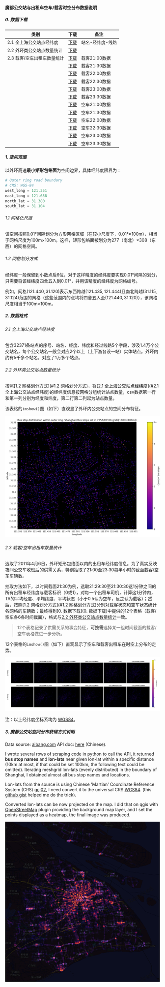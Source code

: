 #### 魔都公交站与出租车空车/载客时空分布数据说明

##### 0. 数据下载

| 类别               | 下载                                       | 备注        |
| ---------------- | ---------------------------------------- | --------- |
| 2.1 全上海公交站点经纬度   | [下载](data/2017-bus-stopnames-lonlat-lines-sorted.xlsx) | 站名-经纬度-线路 |
| 2.2 外环类公交站点数量统计  | [下载](data/2017-bus-stops-count-in-outer-ring-shanghai.csv) |           |
| 2.3 载客/空车出租车数量统计 | [下载](data/20110406-210000-status-1-in-outer-ring-shanghai.csv) | 载客21:00数据 |
|                  | [下载](data/20110406-213000-status-1-in-outer-ring-shanghai.csv) | 载客21:30数据 |
|                  | [下载](data/20110406-220000-status-1-in-outer-ring-shanghai.csv) | 载客22:00数据 |
|                  | [下载](data/20110406-223000-status-1-in-outer-ring-shanghai.csv) | 载客22:30数据 |
|                  | [下载](data/20110406-230000-status-1-in-outer-ring-shanghai.csv) | 载客23:00数据 |
|                  | [下载](data/20110406-233000-status-1-in-outer-ring-shanghai.csv) | 载客23:30数据 |
|                  | [下载](data/20110406-210000-status-0-in-outer-ring-shanghai.csv) | 空车21:00数据 |
|                  | [下载](data/20110406-213000-status-0-in-outer-ring-shanghai.csv) | 空车21:30数据 |
|                  | [下载](data/20110406-220000-status-0-in-outer-ring-shanghai.csv) | 空车22:00数据 |
|                  | [下载](data/20110406-223000-status-0-in-outer-ring-shanghai.csv) | 空车22:30数据 |
|                  | [下载](data/20110406-230000-status-01-in-outer-ring-shanghai.csv) | 空车23:00数据 |
|                  | [下载](data/20110406-233000-status-0-in-outer-ring-shanghai.csv) | 空车23:30数据 |

##### 1. 空间范围

以外环高速**最小矩形包络面**为空间边界，具体经纬度限界为：

```python
# Outer ring road boundary
# CRS: WGS-84
west_long = 121.351
east_long = 121.658
north_lat = 31.380
south_lat = 31.104
```

###### 1.1 网格化尺度

该空间按照0.01°间隔划分为方形网格区域（在较小尺度下，0.01°≈100m），相当于网格尺度为100m×100m。这样，矩形包络面被划分为277（南北）×308（东西）的网格空间。

###### 1.2 网格划分方式

经纬度一般保留到小数点后6位，对于这样精度的经纬度要实现0.01°间隔的划分，只需要将该经纬度四舍五入到0.01°，并用该精度的经纬度为网格编号。

例如，网格$(121.440, 31.120)$表示东西跨越$(121.435, 121.444)$且南北跨越$(31.115, 31.124)$范围的网格（这些范围内的点均将四舍五入至$(121.440, 31.120)$），该网格尺度相当于100m×100m。

##### 2. 数据格式

###### 2.1 全上海公交站点经纬度

包含32371条站点的序号、站名、经度、纬度和经过线路5个字段，涉及1.4万个公交站名，每个公交站名一般会对应2个以上（上下游各设一站）实体站点。外环内约有5千多个站名，对应了1万多个站点。

###### 2.2 外环类公交站点数量统计

按照[1.2 网格划分方式](#1.2 网格划分方式)，将[2.1 全上海公交站点经纬度](#2.1 全上海公交站点经纬度)的经纬度信息按网格分组统计站点数量，csv数据第一行和第一列分别为经度和纬度，第二行第二列起为站点数量。

该表格的`imshow()`图（如下）直观显了外环内公交站点的空间分布特征。

![](img/bus-stop-distribution.png)

###### 2.3 载客/空车出租车数量统计

选取了2011年4月6日，外环矩形包络面以内的出租车经纬度信息。为了真实反映夜间公交车收班后的供需关系，特别抽取了21:00至23:30每半小时的截面载客/空车车辆数。

抽取方法如下，以时间截面21:30为例，选取21:29:30至21:30:30这1分钟之间的所有出租车经纬度与载客标识（0或1），对每一个出租车司机，计算这1分钟内，TA的平均经度、平均纬度、平均状态（小于0.5认为空车，反之认为载客）；然后，按照[1.2 网格划分方式](#1.2 网格划分方式)分别对载客状态和空车状态统计各网格的车辆数；最终得到[0. 数据下载](0. 数据下载)中提供的12个表格（载客/空车各6各时间截面），格式与[2.2 外环类公交站点数量统计]()一致。

> 12个表格记录了供需关系的事变特征，**可按需**选择某一组时间截面的载客/空车表格做进一步分析。

12个表格的`imshow()`图（如下）直观显示了空车和载客出租车在时空上分布的走势。

![](img/taxi-status-distribution.png)

注：以上经纬度坐标系均为 [WGS84](https://en.wikipedia.org/wiki/World_Geodetic_System#A_new_World_Geodetic_System:_WGS_84)。

##### 3. 魔都公交站空间分布获得方式说明

Data source: [aibang.com](http://www.aibang.com/) API doc: [here](http://www.aibang.com/api/usage#bus_stats_xy) (Chinese).

I wrote several rows of scraping code in python to call the API, it returned **bus stop names** and **lon-lats** near given lon-lat within a specific distance (10km at most, if that could be set 100km, the following text could be omitted). Iterating meshgrid lon-lats (evenly distributed) in the boundary of Shanghai, I obtained almost all bus stop names and locations.

Lon-lats from the source is using Chinese 'Martian' Coordinate Reference System (CRS) [gcj02](https://en.wikipedia.org/wiki/Restrictions_on_geographic_data_in_China#GCJ-02), I need convert it to the universal CRS [WGS84](https://en.wikipedia.org/wiki/World_Geodetic_System#A_new_World_Geodetic_System:_WGS_84). (this [github gist](https://gist.github.com/jp1017/71bd0976287ce163c11a7cb963b04dd8) helped me do the trick).

Converted lon-lats can be now projected on the map. I did that on qgis with [OpenStreetMap](http://www.openstreetmap.org/) plugin providing the background map layer, and I set the points displayed as a heatmap, the final image was produced.

![](img/bus-stop-location-heatmap.png)

